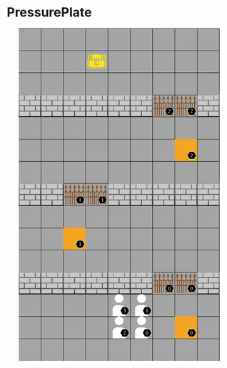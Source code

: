 # PressurePlate

<p align="center">
 <img width="450px" src="pressureplate/icons/pressureplate_4p_linear.gif" align="center" alt="Four Agent, Linear Layout" />
</p>